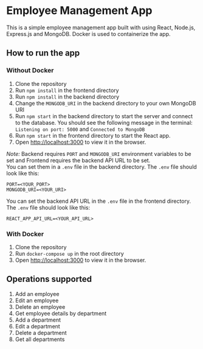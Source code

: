 # Employee Management App
This is a simple employee management app built with using React, Node.js, Express.js and MongoDB. Docker is used to containerize the app.

## How to run the app
### Without Docker
1. Clone the repository
2. Run `npm install` in the frontend directory
3. Run `npm install` in the backend directory
4. Change the `MONGODB_URI` in the backend directory to your own MongoDB URI
5. Run `npm start` in the backend directory to start the server and connect to the database. You should see the following message in the terminal: `Listening on port: 5000` and `Connected to MongoDB`
6. Run `npm start` in the frontend directory to start the React app. 
7. Open [http://localhost:3000](http://localhost:3000) to view it in the browser.  

_Note:_ Backend requires `PORT` and `MONGODB_URI` environment variables to be set and Frontend requires the backend API URL to be set.  
You can set them in a `.env` file in the backend directory. The `.env` file should look like this:
```
PORT=<YOUR_PORT>
MONGODB_URI=<YOUR_URI>
```
You can set the backend API URL in the `.env` file in the frontend directory. The `.env` file should look like this:
```
REACT_APP_API_URL=<YOUR_API_URL>
```

### With Docker
1. Clone the repository
2. Run `docker-compose up` in the root directory
3. Open [http://localhost:3000](http://localhost:3000) to view it in the browser.

## Operations supported
1. Add an employee
2. Edit an employee
3. Delete an employee
4. Get employee details by department
5. Add a department
6. Edit a department
7. Delete a department
8. Get all departments


